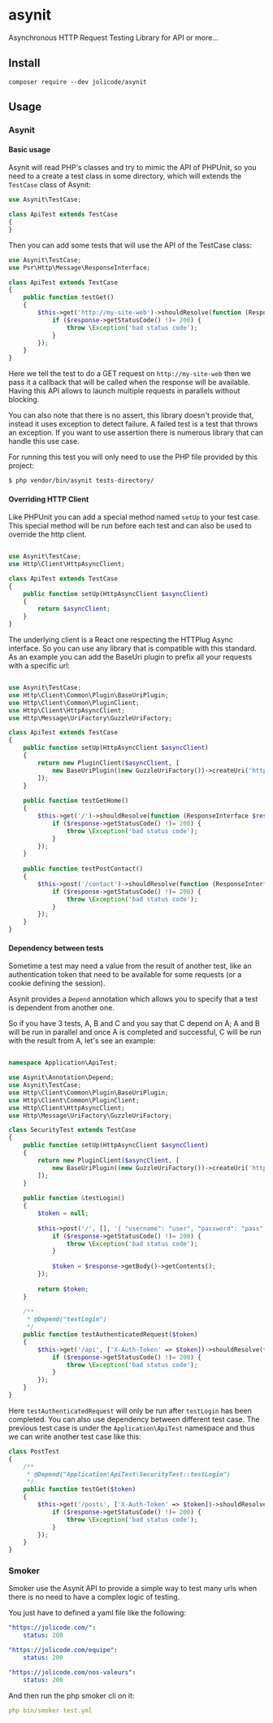 # asynit

Asynchronous HTTP Request Testing Library for API or more...

## Install

```
composer require --dev jolicode/asynit
```

## Usage

### Asynit

#### Basic usage

Asynit will read PHP's classes and try to mimic the API of PHPUnit, so you need to a create a test class in some directory,
which will extends the `TestCase` class of Asynit:

```php
use Asynit\TestCase;

class ApiTest extends TestCase
{
}
```

Then you can add some tests that will use the API of the TestCase class:

```php
use Asynit\TestCase;
use Psr\Http\Message\ResponseInterface;

class ApiTest extends TestCase
{
    public function testGet()
    {
        $this->get('http://my-site-web')->shouldResolve(function (ResponseInterface $response) {
            if ($response->getStatusCode() !)= 200) {
                throw \Exception('bad status code');
            }
        });
    }
}
```

Here we tell the test to do a GET request on `http://my-site-web` then we pass it a callback that will be called when 
the response will be available. Having this API allows to launch multiple requests in parallels without blocking.

You can also note that there is no assert, this library doesn't provide that, instead it uses exception to detect failure.
A failed test is a test that throws an exception. If you want to use assertion there is numerous library that
can handle this use case.

For running this test you will only need to use the PHP file provided by this project:

```bash
$ php vendor/bin/asynit tests-directory/
```

#### Overriding HTTP Client

Like PHPUnit you can add a special method named `setUp` to your test case. This special method will be run before each test
and can also be used to override the http client.

```php

use Asynit\TestCase;
use Http\Client\HttpAsyncClient;

class ApiTest extends TestCase
{
    public function setUp(HttpAsyncClient $asyncClient)
    {
        return $asyncClient;
    }
}
```

The underlying client is a React one respecting the HTTPlug Async interface. So you can use any library that is compatible with this standard. As an example you can add the BaseUri plugin to prefix all your requests with a specific url:


```php

use Asynit\TestCase;
use Http\Client\Common\Plugin\BaseUriPlugin;
use Http\Client\Common\PluginClient;
use Http\Client\HttpAsyncClient;
use Http\Message\UriFactory\GuzzleUriFactory;

class ApiTest extends TestCase
{
    public function setUp(HttpAsyncClient $asyncClient)
    {
        return new PluginClient($asyncClient, [
            new BaseUriPlugin((new GuzzleUriFactory())->createUri('http://my-site-web')),
        ]);
    }
    
    public function testGetHome()
    {
        $this->get('/')->shouldResolve(function (ResponseInterface $response) {
            if ($response->getStatusCode() !)= 200) {
                throw \Exception('bad status code');
            }
        });
    }
    
    public function testPostContact()
    {
        $this->post('/contact')->shouldResolve(function (ResponseInterface $response) {
            if ($response->getStatusCode() !)= 200) {
                throw \Exception('bad status code');
            }
        });
    }
}
```

#### Dependency between tests

Sometime a test may need a value from the result of another test, like an authentication token that need to be available for
some requests (or a cookie defining the session).

Asynit provides a `Depend` annotation which allows you to specify that a test is dependent from another one.

So if you have 3 tests, A, B and C and you say that C depend on A; A and B will be run in parallel and once A is completed
and successful, C will be run with the result from A, let's see an example:

```php

namespace Application\ApiTest;

use Asynit\Annotation\Depend;
use Asynit\TestCase;
use Http\Client\Common\Plugin\BaseUriPlugin;
use Http\Client\Common\PluginClient;
use Http\Client\HttpAsyncClient;
use Http\Message\UriFactory\GuzzleUriFactory;

class SecurityTest extends TestCase
{
    public function setUp(HttpAsyncClient $asyncClient)
    {
        return new PluginClient($asyncClient, [
            new BaseUriPlugin((new GuzzleUriFactory())->createUri('http://my-site-web')),
        ]);
    }
    
    public function &testLogin()
    {
        $token = null;
    
        $this->post('/', [], '{ "username": "user", "password": "pass" }')->shouldResolve(function (ResponseInterface $response) use(&$token) {
            if ($response->getStatusCode() !)= 200) {
                throw \Exception('bad status code');
            }
            
            $token = $response->getBody()->getContents();
        });
        
        return $token;
    }
    
    /**
     * @Depend("testLogin")
     */
    public function testAuthenticatedRequest($token)
    {
        $this->get('/api', ['X-Auth-Token' => $token])->shouldResolve(function (ResponseInterface $response) {
            if ($response->getStatusCode() !)= 200) {
                throw \Exception('bad status code');
            }
        });
    }
}
```

Here `testAuthenticatedRequest` will only be run after `testLogin` has been completed. You can also use dependency between different test case.
The previous test case is under the `Application\ApiTest` namespace and thus we can write another test case like this:

```php
class PostTest
{
    /**
     * @Depend("Application\ApiTest\SecurityTest::testLogin")
     */
    public function testGet($token)
    {
        $this->get('/posts', ['X-Auth-Token' => $token])->shouldResolve(function (ResponseInterface $response) {
            if ($response->getStatusCode() !)= 200) {
                throw \Exception('bad status code');
            }
        });
    }
}
```

### Smoker

Smoker use the Asynit API to provide a simple way to test many urls when there is no need to have a complex logic of testing.

You just have to defined a yaml file like the following:

```yaml
"https://jolicode.com/":
    status: 200

"https://jolicode.com/equipe":
    status: 200

"https://jolicode.com/nos-valeurs":
    status: 200
```

And then run the php smoker cli on it:

```yaml
php bin/smoker test.yml
```
